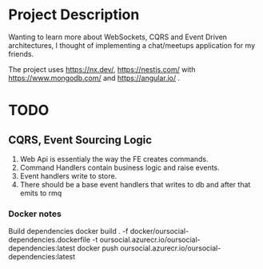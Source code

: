 # Project Description

Wanting to learn more about WebSockets, CQRS and Event Driven architectures, I thought of implementing a chat/meetups application for my friends.

The project uses https://nx.dev/, https://nestjs.com/ with https://www.mongodb.com/ and https://angular.io/ .


# TODO
## CQRS, Event Sourcing Logic
1. Web Api is essentialy the way the FE creates commands.
2. Command Handlers contain business logic and raise events.
3. Event handlers write to store.
4. There should be a base event handlers that writes to db and after that emits to rmq

### Docker notes

Build dependencies
docker build . -f docker/oursocial-dependencies.dockerfile -t oursocial.azurecr.io/oursocial-dependencies:latest
docker push oursocial.azurecr.io/oursocial-dependencies:latest
